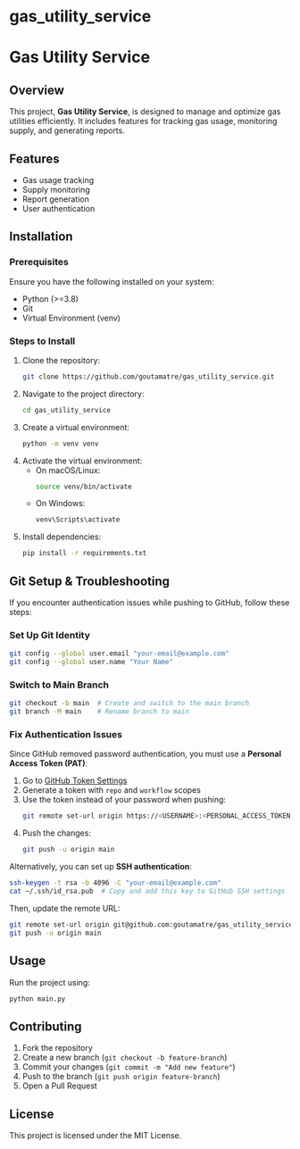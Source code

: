 # gas_utility_service


# Gas Utility Service

## Overview
This project, **Gas Utility Service**, is designed to manage and optimize gas utilities efficiently. It includes features for tracking gas usage, monitoring supply, and generating reports.

## Features
- Gas usage tracking
- Supply monitoring
- Report generation
- User authentication

## Installation
### Prerequisites
Ensure you have the following installed on your system:
- Python (>=3.8)
- Git
- Virtual Environment (venv)

### Steps to Install
1. Clone the repository:
   ```bash
   git clone https://github.com/goutamatre/gas_utility_service.git
   ```
2. Navigate to the project directory:
   ```bash
   cd gas_utility_service
   ```
3. Create a virtual environment:
   ```bash
   python -m venv venv
   ```
4. Activate the virtual environment:
   - On macOS/Linux:
     ```bash
     source venv/bin/activate
     ```
   - On Windows:
     ```bash
     venv\Scripts\activate
     ```
5. Install dependencies:
   ```bash
   pip install -r requirements.txt
   ```

## Git Setup & Troubleshooting
If you encounter authentication issues while pushing to GitHub, follow these steps:

### Set Up Git Identity
```bash
git config --global user.email "your-email@example.com"
git config --global user.name "Your Name"
```

### Switch to Main Branch
```bash
git checkout -b main  # Create and switch to the main branch
git branch -M main    # Rename branch to main
```

### Fix Authentication Issues
Since GitHub removed password authentication, you must use a **Personal Access Token (PAT)**:
1. Go to [GitHub Token Settings](https://github.com/settings/tokens)
2. Generate a token with `repo` and `workflow` scopes
3. Use the token instead of your password when pushing:
   ```bash
   git remote set-url origin https://<USERNAME>:<PERSONAL_ACCESS_TOKEN>@github.com/goutamatre/gas_utility_service.git
   ```
4. Push the changes:
   ```bash
   git push -u origin main
   ```

Alternatively, you can set up **SSH authentication**:
```bash
ssh-keygen -t rsa -b 4096 -C "your-email@example.com"
cat ~/.ssh/id_rsa.pub  # Copy and add this key to GitHub SSH settings
```
Then, update the remote URL:
```bash
git remote set-url origin git@github.com:goutamatre/gas_utility_service.git
git push -u origin main
```

## Usage
Run the project using:
```bash
python main.py
```

## Contributing
1. Fork the repository
2. Create a new branch (`git checkout -b feature-branch`)
3. Commit your changes (`git commit -m "Add new feature"`)
4. Push to the branch (`git push origin feature-branch`)
5. Open a Pull Request

## License
This project is licensed under the MIT License.

